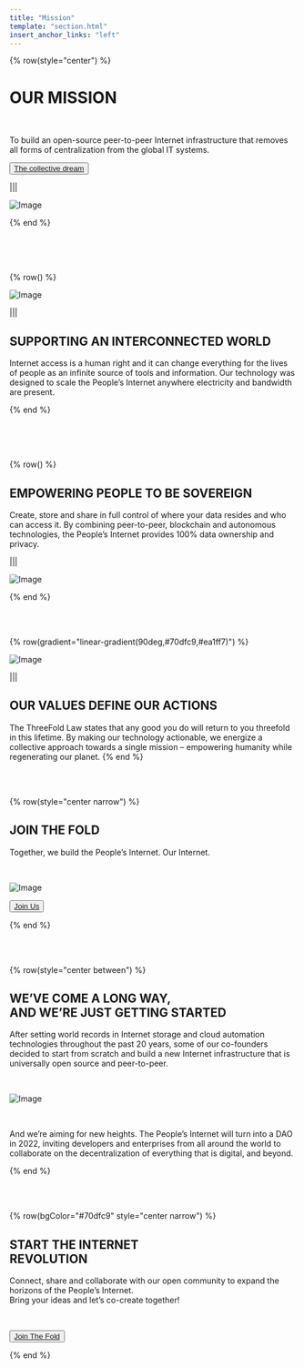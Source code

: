 ```yaml
---
title: "Mission"
template: "section.html"
insert_anchor_links: "left"
---
```


<!-- section 1 (header) -->

{% row(style="center") %}

# OUR MISSION

<br>

To build an open-source peer-to-peer Internet infrastructure that removes all forms of centralization from the global IT systems.

<button>[The collective dream](/deploy)</button>

|||

![Image](/images/mission_header.png)

{% end %}

<br>

<br>

<br>

<!-- section 2 (INTERCONNECTED) -->

{% row() %}

![Image](/images/globe_mission.png#medium)

|||

## SUPPORTING AN INTERCONNECTED WORLD

Internet access is a human right and it can change everything for the lives of people as an infinite source of tools and information. Our technology was designed to scale the People’s Internet anywhere electricity and bandwidth are present.

{% end %}

<br>

<br>

<br>

<!-- section 3 (SOVEREIGN) -->

{% row() %}

## EMPOWERING PEOPLE TO BE SOVEREIGN

Create, store and share in full control of where your data resides and who can access it. By combining peer-to-peer, blockchain and autonomous technologies, the People’s Internet provides 100% data ownership and privacy.

|||

![Image](/images/people_mission.png#medium)

{% end %}

<br>
<br>

<!-- section 4 (OUR ACTIONS) -->

{% row(gradient="linear-gradient(90deg,#70dfc9,#ea1ff7)") %}

![Image](/images/node_mission.png#medium)

|||

## OUR VALUES DEFINE OUR ACTIONS

The ThreeFold Law states that any good you do will return to you threefold in this lifetime. By making our technology actionable, we energize a collective approach towards a single mission – empowering humanity while regenerating our planet.
{% end %}

<br>
<br>

<!-- section 5 (JOIN THE FOLD) -->

{% row(style="center narrow") %}

## **JOIN THE FOLD**

Together, we build the People’s Internet. Our Internet.

<br>

![Image](/images/100_mission.png#meduim)

<button>[Join Us](/learn-more)</button>

{% end %}

<br>
<br>

<!-- section 6 (GETTING STARTED) -->

{% row(style="center between") %}

## WE’VE COME A LONG WAY, <br> **AND WE’RE JUST GETTING STARTED**

After setting world records in Internet storage and cloud automation technologies throughout the past 20 years, some of our co-founders decided to start from scratch and build a new Internet infrastructure that is universally open source and peer-to-peer.

<br>

![Image](/images/mission_roadmap.png#large)

<br>

And we’re aiming for new heights. The People’s Internet will turn into a DAO in 2022, inviting developers and enterprises from all around the world to collaborate on the decentralization of everything that is digital, and beyond.

{% end %}

<br>
<br>

<!-- section 7 (REVOLUTION) -->

{% row(bgColor="#70dfc9" style="center narrow") %}

## **START THE INTERNET <br> REVOLUTION**

Connect, share and collaborate with our open community to expand the horizons of the People’s Internet.<br> Bring your ideas and let’s co-create together!

<br>

<button>[Join The Fold](/learn-more)</button>

{% end %}
